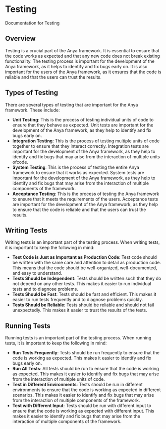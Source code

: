 # Testing

Documentation for Testing

## Overview

Testing is a crucial part of the Anya framework. It is essential to ensure that the code works as expected and that any new code does not break existing functionality. The testing process is important for the development of the Anya framework, as it helps to identify and fix bugs early on. It is also important for the users of the Anya framework, as it ensures that the code is reliable and that the users can trust the results.

## Types of Testing

There are several types of testing that are important for the Anya framework. These include:

*   **Unit Testing**: This is the process of testing individual units of code to ensure that they behave as expected. Unit tests are important for the development of the Anya framework, as they help to identify and fix bugs early on.
*   **Integration Testing**: This is the process of testing multiple units of code together to ensure that they interact correctly. Integration tests are important for the development of the Anya framework, as they help to identify and fix bugs that may arise from the interaction of multiple units ofcode.
*   **System Testing**: This is the process of testing the entire Anya framework to ensure that it works as expected. System tests are important for the development of the Anya framework, as they help to identify and fix bugs that may arise from the interaction of multiple components of the framework.
*   **Acceptance Testing**: This is the process of testing the Anya framework to ensure that it meets the requirements of the users. Acceptance tests are important for the development of the Anya framework, as they help to ensure that the code is reliable and that the users can trust the results.

## Writing Tests

Writing tests is an important part of the testing process. When writing tests, it is important to keep the following in mind:

*   **Test Code is Just as Important as Production Code**: Test code should be written with the same care and attention to detail as production code. This means that the code should be well-organized, well-documented, and easy to understand.
*   **Tests Should be Independent**: Tests should be written such that they do not depend on any other tests. This makes it easier to run individual tests and to diagnose problems.
*   **Tests Should be Fast**: Tests should be fast and efficient. This makes it easier to run tests frequently and to diagnose problems quickly.
*   **Tests Should be Reliable**: Tests should be reliable and should not fail unexpectedly. This makes it easier to trust the results of the tests.

## Running Tests

Running tests is an important part of the testing process. When running tests, it is important to keep the following in mind:

*   **Run Tests Frequently**: Tests should be run frequently to ensure that the code is working as expected. This makes it easier to identify and fix bugs early on.
*   **Run All Tests**: All tests should be run to ensure that the code is working as expected. This makes it easier to identify and fix bugs that may arise from the interaction of multiple units of code.
*   **Test in Different Environments**: Tests should be run in different environments to ensure that the code is working as expected in different scenarios. This makes it easier to identify and fix bugs that may arise from the interaction of multiple components of the framework.
*   **Test with Different Input**: Tests should be run with different input to ensure that the code is working as expected with different input. This makes it easier to identify and fix bugs that may arise from the interaction of multiple components of the framework.
